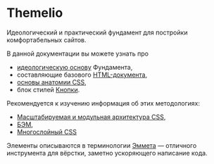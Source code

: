 # Themelio

Идеологический и практический фундамент для постройки комфортабельных сайтов.

В данной документации вы можете узнать про

* [идеологическую основу](ideology.md) Фундамента,
* составляющие базового [HTML-документа](html.md),
* [основы анатомии CSS](styleguidelines.md),
* блок стилей [Кнопки](btn.md).

Рекомендуется к изучению информация об этих методологиях:

- [Масштабируемая и модульная архитектура CSS](http://smacss.com/),
- [БЭМ](http://ru.bem.info/),
- [Многослойный CSS](http://operatino.github.com/MCSS/)

Элементы описываются в терминологии [Эммета](http://emmet.io/) — отличного инструмента для вёрстки, заметно ускоряющего написание кода.
